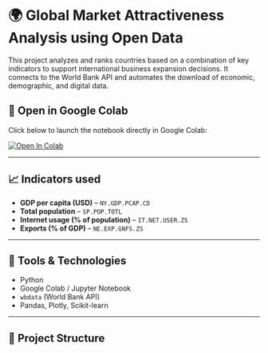 # 🌍 Global Market Attractiveness Analysis using Open Data

This project analyzes and ranks countries based on a combination of key indicators to support international business expansion decisions. It connects to the World Bank API and automates the download of economic, demographic, and digital data.

## 🚀 Open in Google Colab

Click below to launch the notebook directly in Google Colab:

[![Open In Colab](https://colab.research.google.com/assets/colab-badge.svg)](https://colab.research.google.com/github/Joel1993055/Global-Market-Attractiveness-Analysis-using-Open-Data/blob/main/notebooks/01_market_analysis_updated.ipynb)


---

## 📈 Indicators used

- **GDP per capita (USD)** – `NY.GDP.PCAP.CD`
- **Total population** – `SP.POP.TOTL`
- **Internet usage (% of population)** – `IT.NET.USER.ZS`
- **Exports (% of GDP)** – `NE.EXP.GNFS.ZS`

---

## 🔧 Tools & Technologies

- Python
- Google Colab / Jupyter Notebook
- `wbdata` (World Bank API)
- Pandas, Plotly, Scikit-learn

---

## 🎯 Project Structure

